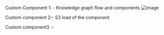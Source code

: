 Custom Component 1: - Knowledge graph flow and components
![image](https://github.com/user-attachments/assets/a8a22c67-d52c-4959-826e-c7d35e170280)

Custom component 2:- 
S3 load of the component

Custom component3 :-


